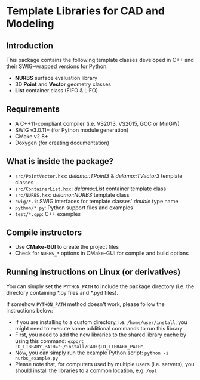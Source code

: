 # Template Libraries for CAD and Modeling

## Introduction

This package contains the following template classes developed in C++ and their SWIG-wrapped versions for Python.

* __NURBS__ surface evaluation library
* 3D __Point__ and __Vector__ geometry classes
* __List__ container class (FIFO & LIFO)

## Requirements

* A C++11-compliant compiler (i.e. VS2013, VS2015, GCC or MinGW)
* SWIG v3.0.11+ (for Python module generation)
* CMake v2.8+
* Doxygen (for creating documentation)

## What is inside the package?

* ```src/PointVector.hxx```: _delamo::TPoint3_ & _delamo::TVector3_ template classes
* ```src/ContainerList.hxx```: _delamo::List_ container template class
* ```src/NURBS.hxx```: _delamo::NURBS_ template class
* ```swig/*.i```: SWIG interfaces for template classes' _double_ type name
* ```python/*.py```: Python support files and examples
* ```test/*.cpp```: C++ examples

## Compile instructors

* Use __CMake-GUI__ to create the project files
* Check for ```NURBS_*``` options in CMake-GUI for compile and build options

## Running instructions on Linux (or derivatives)

You can simply set the ```PYTHON_PATH``` to include the package directory (i.e. the directory containing \*.py files and \*.pyd files).

If somehow ```PYTHON_PATH``` method doesn't work, please follow the instructions below:

* If you are installing to a custom directory, i.e. ```/home/user/install```, you might need to execute some additional commands to run this library
* First, you need to add the new libraries to the shared library cache by using this command: ```export LD_LIBRARY_PATH="~/install/CAD:$LD_LIBRARY_PATH"```
* Now, you can simply run the example Python script: ```python -i nurbs_example.py```
* Please note that, for computers used by multiple users (i.e. servers), you should install the libraries to a common location, e.g. ```/opt```
